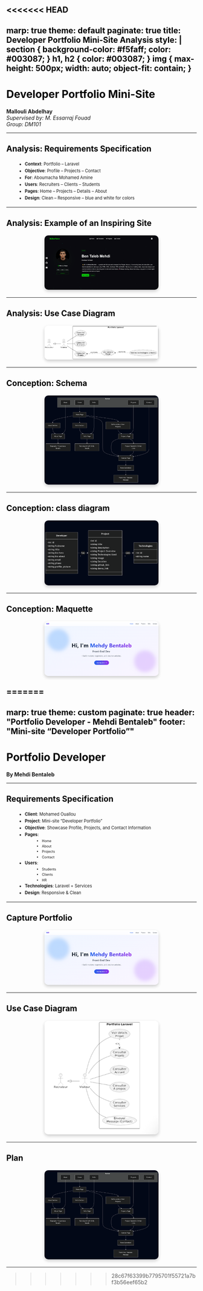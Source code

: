 <<<<<<< HEAD
---
marp: true
theme: default
paginate: true
title: Developer Portfolio Mini-Site Analysis
style: |
  section {
    background-color: #f5faff;
    color: #003087;
  }
  h1, h2 {
    color: #003087;
  }
  img {
    max-height: 500px;
     width: auto; 
     object-fit: contain;
  }
---

# Developer Portfolio Mini-Site
**Mallouli Abdelhay**  
*Supervised by: M. Essarraj Fouad*  
*Group: DM101*

---

## Analysis: Requirements Specification
- **Context**: Portfolio – Laravel 
- **Objective**: Profile –  Projects – Contact
- **For**: Aboumacha Mohamed Amine
- **Users**: Recruiters – Clients – Students
- **Pages**: Home – Projects – Details – About
- **Design**: Clean – Responsive – blue and white for colors

---

## Analysis: Example of an Inspiring Site

![Inspiring Site](imges/imgex.png)

---

## Analysis: Use Case Diagram
![Use Case Diagram](imges/Uml.png)

---

## Conception: Schema

![Schema](imges/mermaid-diagram.png)

---
 
## Conception: class diagram

![diagram](imges/diagram-class.png)

---

## Conception: Maquette

![Maquette](imges/Capture.png)



=======
---
marp: true
theme: custom
paginate: true
header: "Portfolio Developer - Mehdi Bentaleb"
footer: "Mini-site “Developer Portfolio”"
---

<!-- _class: lead -->
<style>
/* Custom Marp Theme */
section {
  font-family: 'Arial', sans-serif;
  background: linear-gradient(135deg, #eeeeeeff 0%, #c3cfe2 100%);
  padding: 40px;
  color: #333;
}
h1 {
  color: #060606ff;
  font-weight: bold;
  margin-bottom: 20px;
}
h2, h3 {
  color: #000000ff;
  font-weight: bold;
  margin-bottom: 20px;
}

ul {
  list-style-type: disc;
  margin-left: 30px;
  font-size: 0.8em;
  line-height: 1.6;
}

img {
  max-width: 60%;
  margin: 20px auto;
  display: block;
  border-radius: 10px;
  box-shadow: 0 4px 8px rgba(0, 0, 0, 0.2);
}

section.lead {
  display: flex;
  flex-direction: column;
  justify-content: center;
  align-items: center;
  text-align: center;
  background-color: white;
  color: white;
}

section.lead h1 {
  font-size: 3em;
  margin-bottom: 10px;
}

section.lead p {
  font-size: 1.3em;
  color: black;
}

footer, header {
  font-size: 0.3em;
  color: #555;
  padding: 10px 40px;
}

.paginate {
  color: #2c3e50;
  font-weight: bold;
}

/* Specific styling for Use Case Diagram slide */
section.use-case {
  display: flex;
  flex-direction: column;
  justify-content: center;
  align-items: center;
}

section.use-case img {
  max-width: 100%;
  max-height: 80vh; /* Full height relative to viewport height */
  width: auto;
  height: auto;
  margin: 0 auto;
  border-radius: 10px;
  box-shadow: 0 4px 8px rgba(0, 0, 0, 0.2);
}

/* Smooth transitions */
section {
  transition: all 0.3s ease;
}
</style>

# Portfolio Developer

**By Mehdi Bentaleb**

---

## Requirements Specification

- **Client**: Mohamed Ouallou
- **Project**: Mini-site “Developer Portfolio”
- **Objective**: Showcase Profile, Projects, and Contact Information
- **Pages**:
  - Home
  - About
  - Projects
  - Contact
- **Users**:
  - Students
  - Clients
  - HR
- **Technologies**: Laravel + Services
- **Design**: Responsive & Clean

---

## Capture Portfolio

![Portfolio Capture](imges/Capture.png)

---

<!-- _class: use-case -->

## Use Case Diagram

![Use Case Diagram](imges/UML.png)

---

## Plan

![Plan](imges/mermaid-diagram.png)

---
>>>>>>> 28c67f63399b7795701f55721a7bf3b56eef65b2
